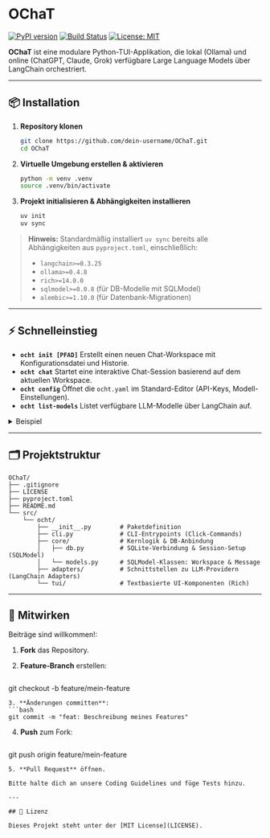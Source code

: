# OChaT

[![PyPI version](https://img.shields.io/pypi/v/ocht.svg)](https://pypi.org/project/ocht/) [![Build Status](https://github.com/dein-username/OChaT/actions/workflows/ci.yml/badge.svg)](https://github.com/dein-username/OChaT/actions/workflows/ci.yml) [![License: MIT](https://img.shields.io/badge/License-MIT-yellow.svg)](LICENSE)

**OChaT** ist eine modulare Python-TUI-Applikation, die lokal (Ollama) und online (ChatGPT, Claude, Grok) verfügbare Large Language Models über LangChain orchestriert.

---

## 📦 Installation

1. **Repository klonen**

   ```bash
   git clone https://github.com/dein-username/OChaT.git
   cd OChaT
   ```
2. **Virtuelle Umgebung erstellen & aktivieren**

   ```bash
   python -m venv .venv
   source .venv/bin/activate
   ```
3. **Projekt initialisieren & Abhängigkeiten installieren**

   ```bash
   uv init
   uv sync
   ```

> **Hinweis:** Standardmäßig installiert `uv sync` bereits alle Abhängigkeiten aus `pyproject.toml`, einschließlich:
>
> * `langchain>=0.3.25`
> * `ollama>=0.4.8`
> * `rich>=14.0.0`
> * `sqlmodel>=0.0.8` (für DB-Modelle mit SQLModel)
> * `alembic>=1.10.0` (für Datenbank-Migrationen)

---

## ⚡ Schnelleinstieg

* **`ocht init [PFAD]`**
  Erstellt einen neuen Chat-Workspace mit Konfigurationsdatei und Historie.
* **`ocht chat`**
  Startet eine interaktive Chat-Session basierend auf dem aktuellen Workspace.
* **`ocht config`**
  Öffnet die `ocht.yaml` im Standard-Editor (API-Keys, Modell-Einstellungen).
* **`ocht list-models`**
  Listet verfügbare LLM-Modelle über LangChain auf.

<details>
<summary>Beispiel</summary>

```bash
# Neuen Chat-Workspace "mein-chat" anlegen
ocht init mein-chat
cd mein-chat
# Chat starten
ocht chat
```

</details>

---

## 🗂️ Projektstruktur

```text
OChaT/
├── .gitignore
├── LICENSE
├── pyproject.toml
├── README.md
└── src/
    └── ocht/
        ├── __init__.py        # Paketdefinition
        ├── cli.py             # CLI-Entrypoints (Click-Commands)
        ├── core/              # Kernlogik & DB-Anbindung
        │   ├── db.py          # SQLite-Verbindung & Session-Setup (SQLModel)
        │   └── models.py      # SQLModel-Klassen: Workspace & Message
        ├── adapters/          # Schnittstellen zu LLM-Providern (LangChain Adapters)
        └── tui/               # Textbasierte UI-Komponenten (Rich)
```

---

## 🤝 Mitwirken

Beiträge sind willkommen!:

1. **Fork** das Repository.
2. **Feature-Branch** erstellen:

   ```bash
   ```

git checkout -b feature/mein-feature

````
3. **Änderungen committen**:  
```bash
git commit -m "feat: Beschreibung meines Features"
````

4. **Push** zum Fork:

   ```bash
   ```

git push origin feature/mein-feature

```
5. **Pull Request** öffnen.

Bitte halte dich an unsere Coding Guidelines und füge Tests hinzu.

---

## 📄 Lizenz

Dieses Projekt steht unter der [MIT License](LICENSE).

```

